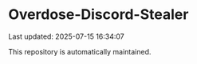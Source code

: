 # Overdose-Discord-Stealer

Last updated: 2025-07-15 16:34:07

This repository is automatically maintained.
